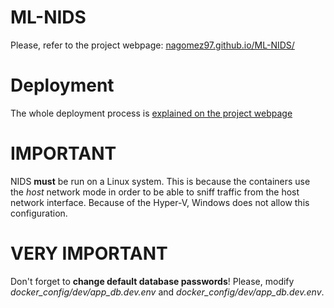 # ML-NIDS
Please, refer to the project webpage: [nagomez97.github.io/ML-NIDS/](https://nagomez97.github.io/ML-NIDS/)

# Deployment
The whole deployment process is [explained on the project webpage](https://nagomez97.github.io/ML-NIDS/documentation/deployment.html)

# IMPORTANT
NIDS **must** be run on a Linux system. This is because the containers use the _host_ network mode in order to be able to sniff traffic from the host network interface. Because of the Hyper-V, Windows does not allow this configuration.

# VERY IMPORTANT
Don't forget to **change default database passwords**! Please, modify *docker_config/dev/app_db.dev.env* and *docker_config/dev/app_db.dev.env*.
